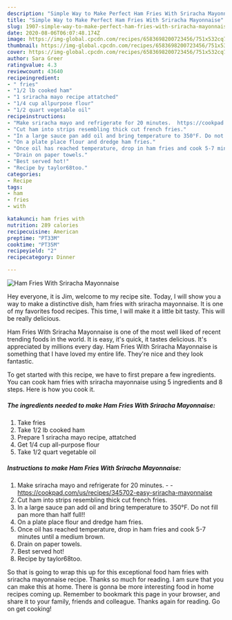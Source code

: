 ```yaml
---
description: "Simple Way to Make Perfect Ham Fries With Sriracha Mayonnaise"
title: "Simple Way to Make Perfect Ham Fries With Sriracha Mayonnaise"
slug: 1907-simple-way-to-make-perfect-ham-fries-with-sriracha-mayonnaise
date: 2020-08-06T06:07:48.174Z
image: https://img-global.cpcdn.com/recipes/6583698200723456/751x532cq70/ham-fries-with-sriracha-mayonnaise-recipe-main-photo.jpg
thumbnail: https://img-global.cpcdn.com/recipes/6583698200723456/751x532cq70/ham-fries-with-sriracha-mayonnaise-recipe-main-photo.jpg
cover: https://img-global.cpcdn.com/recipes/6583698200723456/751x532cq70/ham-fries-with-sriracha-mayonnaise-recipe-main-photo.jpg
author: Sara Greer
ratingvalue: 4.3
reviewcount: 43640
recipeingredient:
- " fries"
- "1/2 lb cooked ham"
- "1 sriracha mayo recipe attatched"
- "1/4 cup allpurpose flour"
- "1/2 quart vegetable oil"
recipeinstructions:
- "Make sriracha mayo and refrigerate for 20 minutes.  https://cookpad.com/us/recipes/345702-easy-sriracha-mayonnaise"
- "Cut ham into strips resembling thick cut french fries."
- "In a large sauce pan add oil and bring temperature to 350°F. Do not fill pan more than half full!!"
- "On a plate place flour and dredge ham fries."
- "Once oil has reached temperature, drop in ham fries and cook 5-7 minutes until a medium brown."
- "Drain on paper towels."
- "Best served hot!"
- "Recipe by taylor68too."
categories:
- Recipe
tags:
- ham
- fries
- with

katakunci: ham fries with 
nutrition: 289 calories
recipecuisine: American
preptime: "PT33M"
cooktime: "PT35M"
recipeyield: "2"
recipecategory: Dinner

---
```



![Ham Fries With Sriracha Mayonnaise](https://img-global.cpcdn.com/recipes/6583698200723456/751x532cq70/ham-fries-with-sriracha-mayonnaise-recipe-main-photo.jpg)

Hey everyone, it is Jim, welcome to my recipe site. Today, I will show you a way to make a distinctive dish, ham fries with sriracha mayonnaise. It is one of my favorites food recipes. This time, I will make it a little bit tasty. This will be really delicious.



Ham Fries With Sriracha Mayonnaise is one of the most well liked of recent trending foods in the world. It is easy, it's quick, it tastes delicious. It's appreciated by millions every day. Ham Fries With Sriracha Mayonnaise is something that I have loved my entire life. They're nice and they look fantastic.


To get started with this recipe, we have to first prepare a few ingredients. You can cook ham fries with sriracha mayonnaise using 5 ingredients and 8 steps. Here is how you cook it.

<!--inarticleads1-->

##### The ingredients needed to make Ham Fries With Sriracha Mayonnaise:

1. Take  fries
1. Take 1/2 lb cooked ham
1. Prepare 1 sriracha mayo recipe, attatched
1. Get 1/4 cup all-purpose flour
1. Take 1/2 quart vegetable oil




<!--inarticleads2-->

##### Instructions to make Ham Fries With Sriracha Mayonnaise:

1. Make sriracha mayo and refrigerate for 20 minutes. -  - https://cookpad.com/us/recipes/345702-easy-sriracha-mayonnaise
1. Cut ham into strips resembling thick cut french fries.
1. In a large sauce pan add oil and bring temperature to 350°F. Do not fill pan more than half full!!
1. On a plate place flour and dredge ham fries.
1. Once oil has reached temperature, drop in ham fries and cook 5-7 minutes until a medium brown.
1. Drain on paper towels.
1. Best served hot!
1. Recipe by taylor68too.




So that is going to wrap this up for this exceptional food ham fries with sriracha mayonnaise recipe. Thanks so much for reading. I am sure that you can make this at home. There is gonna be more interesting food in home recipes coming up. Remember to bookmark this page in your browser, and share it to your family, friends and colleague. Thanks again for reading. Go on get cooking!
